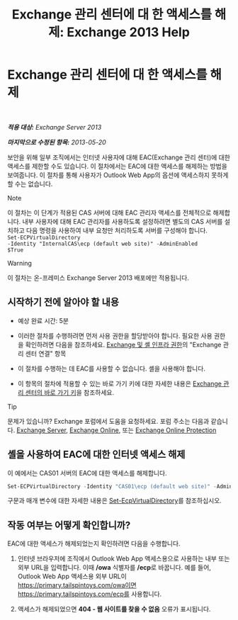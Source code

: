 ﻿---
title: 'Exchange 관리 센터에 대 한 액세스를 해제: Exchange 2013 Help'
TOCTitle: Exchange 관리 센터에 대 한 액세스를 해제
ms:assetid: 49f4fa77-1722-4703-81c9-8724ae0334fb
ms:mtpsurl: https://technet.microsoft.com/ko-kr/library/JJ218639(v=EXCHG.150)
ms:contentKeyID: 50483035
ms.date: 05/22/2018
mtps_version: v=EXCHG.150
ms.translationtype: MT
---

# Exchange 관리 센터에 대 한 액세스를 해제

 

_**적용 대상:** Exchange Server 2013_

_**마지막으로 수정된 항목:** 2013-05-20_

보안을 위해 일부 조직에서는 인터넷 사용자에 대해 EAC(Exchange 관리 센터)에 대한 액세스를 제한할 수도 있습니다. 이 절차에서는 EAC에 대한 액세스를 해제하는 방법을 보여줍니다. 이 절차를 통해 사용자가 Outlook Web App의 옵션에 액세스하지 못하게 할 수는 없습니다.


> [!NOTE]  
> 이 절차는 이 단계가 적용된 CAS 서버에 대해 EAC 관리자 액세스를 전체적으로 해제합니다. 내부 사용자에 대해 EAC 관리자를 사용하도록 설정하려면 별도의 CAS 서버를 설치하고 다음 명령을 사용하여 내부 요청만 처리하도록 서버를 구성해야 합니다.<BR><CODE>Set-ECPVirtualDirectory -Identity "InternalCAS\ecp (default web site)" -AdminEnabled $True</CODE>

> [!WARNING]  
> 이 절차는 온-프레미스 Exchange Server 2013 배포에만 적용됩니다.

## 시작하기 전에 알아야 할 내용

  - 예상 완료 시간: 5분

  - 이러한 절차를 수행하려면 먼저 사용 권한을 할당받아야 합니다. 필요한 사용 권한을 확인하려면 다음을 참조하세요. [Exchange 및 셸 인프라 권한](exchange-and-shell-infrastructure-permissions-exchange-2013-help.md)의 "Exchange 관리 센터 연결" 항목

  - 이 절차를 수행하는 데 EAC를 사용할 수 없습니다. 셸을 사용해야 합니다.

  - 이 항목의 절차에 적용할 수 있는 바로 가기 키에 대한 자세한 내용은 [Exchange 관리 센터의 바로 가기 키](keyboard-shortcuts-in-the-exchange-admin-center-exchange-online-protection-help.md)을 참조하세요.


> [!TIP]
> 문제가 있습니까? Exchange 포럼에서 도움을 요청하세요. 포럼 주소는 다음과 같습니다. <A href="https://go.microsoft.com/fwlink/p/?linkid=60612">Exchange Server</A>, <A href="https://go.microsoft.com/fwlink/p/?linkid=267542">Exchange Online</A>, 또는 <A href="https://go.microsoft.com/fwlink/p/?linkid=285351">Exchange Online Protection</A>



## 셸을 사용하여 EAC에 대한 인터넷 액세스 해제

이 예에서는 CAS01 서버의 EAC에 대한 액세스를 해제합니다.

  ```powershell
  Set-ECPVirtualDirectory -Identity "CAS01\ecp (default web site)" -AdminEnabled $false
  ```

구문과 매개 변수에 대한 자세한 내용은 [Set-EcpVirtualDirectory](https://technet.microsoft.com/ko-kr/library/dd297991\(v=exchg.150\))를 참조하십시오.

## 작동 여부는 어떻게 확인합니까?

EAC에 대한 액세스가 해제되었는지 확인하려면 다음을 수행합니다.

1.  인터넷 브라우저에 조직에서 Outlook Web App 액세스용으로 사용하는 내부 또는 외부 URL을 입력합니다. 이때 **/owa** 식별자를 **/ecp**로 바꿉니다. 예를 들어, Outlook Web App 액세스용 외부 URL이 https://primary.tailspintoys.com/owa이면 https://primary.tailspintoys.com/ecp를 사용합니다.

2.  액세스가 해제되었으면 **404 - 웹 사이트를 찾을 수 없음** 오류가 표시됩니다.


